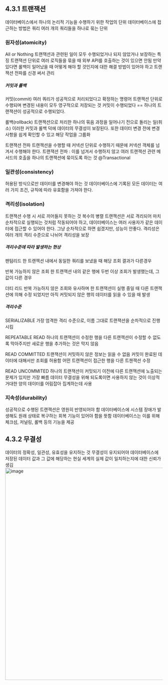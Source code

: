 ## 4.3.1 트랜잭션
데이터베이스에서 하나의 논리적 기능을 수행하기 위한 작업의 단위
데이터베이스에 접근하는 방법은 쿼리
여러 개의 쿼리들을 하나로 묶는 단위

### 원자성(atomicity)
All or Nothing
트랜잭션과 관련된 일이 모두 수행되었거나 되지 않았거나 보장하는 특징
트랜잭션 단위로 여러 로직들을 묶을 때 외부 API를 호출하는 것이 있으면 안됨
만약 있다면 롤백이 일어났을 때 어떻게 해야 할 것인지에 대한 해결 방법이 있어야 하고 
트랜잭션 전파를 신경 써서 관리

##### 커밋과 롤백
커밋(commit)
여러 쿼리가 성공적으로 처리되었다고 확정하는 명령어
트랜잭션 단위로 수행되며 변경된 내용이 모두 영구적으로 저장되는 것
커밋이 수행되었다 == 하나의 트랜잭션이 성공적으로 수행되었다.

롤백(rollback)
트랜잭션으로 처리한 하나의 묶음 과정을 일어나기 전으로 돌리는 일(취소)
이러한 커밋과 롤백 덕에 데이터의 무결성이 보장된다.
또한 데이터 변경 전에 변경 사항을 쉽게 확인할 수 있고 해당 작업을 그룹화

트랜잭션 전파
트랜잭션을 수행할 때 커넥션 단위로 수행하기 때문에 커넥션 객체를 넘겨서 수행해야 한다.
트랜잭션 전파 : 이를 넘겨서 수행하지 않고 여러 트랜잭션 관련 메서드의 호출을 하나의 트랜잭션에 묶이도록 하는 것
@Transactional

### 일관성(consistency)
허용된 방식으로만 데이터를 변경해야 하는 것
데이터베이스에 기록된 모든 데이터는 여러 가지 조건, 규칙에 따라 유효함을 가져야 한다.

### 격리성(isolation)
트랜잭션 수행 시 서로 끼어들지 못하는 것
복수의 병렬 트랜잭션은 서로 격리되어 마치 순차적으로 실행되는 것처럼 작동되어야 하고, 데이터베이스는 여러 사용자가 같은 데이터에 접근할 수 있어야 한다.
그냥 순차적으로 하면 쉽겠지만, 성능이 안좋다. 격리성은 여러 개의 격리 수준으로 나뉘어 격리성을 보장

##### 격리수준에 따라 발생하는 현상
팬텀리드 
한 트랜잭션 내에서 동일한 쿼리를 보냈을 때 해당 조회 결과가 다른경우

반복 가능하지 않은 조회 
한 트랜잭션 내의 같은 행에 두번 이상 조회가 발생했는데, 그 값이 다른 경우

더티 리드 
반복 가능하지 않은 조회와 유사하며 한 트랜잭션이 실행 중일 때 다른 트랜잭션에 의해 수정 되었지만 아직 커밋되지 않은 행의 데이터를 읽을 수 있을 때 발생

##### 격리수준
SERIALIZABLE
가장 엄격한 격리 수준으로, 이름 그대로 트랜잭션을 순차적으로 진행시킴

REPEATABLE READ
하나의 트랜잭션이 수정한 행을 다른 트랜잭션이 수정할 수 없도록 막아주지만 새로운 행을 추가하는 것은 막지 않음

READ COMMITTED
트랜잭션이 커밋하지 않은 정보는 읽을 수 없음
커밋이 완료된 데이터에 대해서만 조회를 허용함
어떤 트랜잭션이 접근한 행을 다른 트챈잭션 수정 

READ UNCOMMITED
하나의 트랜잭션이 커밋되기 이전에 다른 트랜잭션에 노출되는 문제가 있지만 가장 빠름
데이터 무결성을 위해 되도록이면 사용하지 않는 것이 이상적
거대한 양의 데이터를 어림잡아 집계하는데 사용


### 지속성(durability)
성공적으로 수행된 트랜잭션은 영원히 반영되어야 함
데이터베이스에 시스템 장애가 발생해도 원래 상태로 복구하는 회복 기능이 있어야 함을 뜻함
데이터베이스는 이를 위해 체크섬, 저널링, 롤백 등의 기능을 제공

## 4.3.2 무결성
데이터의 정확성, 일관성, 유효성을 유지하는 것
무결성이 유지되어야 데이터베이스에 저장된 데이터 값과 그 값에 해당하는 현실 세계의 실제 값이 일치하는지에 대한 신뢰가 생김
<img width="679" alt="image" src="https://github.com/98000001/CS-Study/assets/96863137/a1ecdaf7-824e-4465-af69-e3a82466818b">
